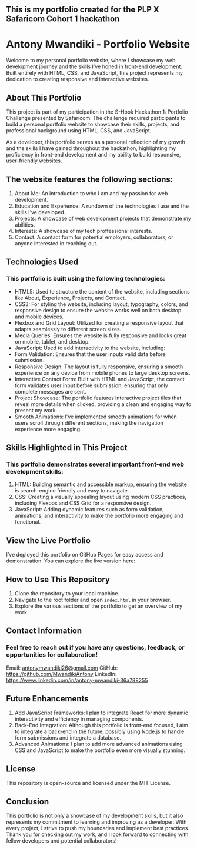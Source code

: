 ## This is my portfolio created for the PLP X Safaricom Cohort 1 hackathon

# Antony Mwandiki - Portfolio Website
Welcome to my personal portfolio website, where I showcase my web development journey and the skills I've honed in front-end development. Built entirely with HTML, CSS, and JavaScript, this project represents my dedication to creating responsive and interactive websites.

## About This Portfolio
This project is part of my participation in the S-Hook Hackathon 1: Portfolio Challenge presented by Safaricom. The challenge required participants to build a personal portfolio website to showcase their skills, projects, and professional background using HTML, CSS, and JavaScript.

As a developer, this portfolio serves as a personal reflection of my growth and the skills I have gained throughout the hackathon, highlighting my proficiency in front-end development and my ability to build responsive, user-friendly websites.

## The website features the following sections:

1. About Me: An introduction to who I am and my passion for web development.
2. Education and Experience: A rundown of the technologies I use and the skills I’ve developed.
3. Projects: A showcase of web development projects that demonstrate my abilities.
4. Interests: A showcase of my tech proffessional interests.
5. Contact: A contact form for potential employers, collaborators, or anyone interested in reaching out.

## Technologies Used
### This portfolio is built using the following technologies:

- HTML5: Used to structure the content of the website, including sections like About, Experience, Projects, and Contact.
- CSS3: For styling the website, including layout, typography, colors, and responsive design to ensure the website works well on both desktop and mobile devices.
- Flexbox and Grid Layout: Utilized for creating a responsive layout that adapts seamlessly to different screen sizes.
- Media Queries: Ensures the website is fully responsive and looks great on mobile, tablet, and desktop.
- JavaScript: Used to add interactivity to the website, including:
- Form Validation: Ensures that the user inputs valid data before submission.
- Responsive Design: The layout is fully responsive, ensuring a smooth experience on any device from mobile phones to large desktop screens.
- Interactive Contact Form: Built with HTML and JavaScript, the contact form validates user input before submission, ensuring that only complete messages are sent.
- Project Showcase: The portfolio features interactive project tiles that reveal more details when clicked, providing a clean and engaging way to present my work.
- Smooth Animations: I’ve implemented smooth animations for when users scroll through different sections, making the navigation experience more engaging.

## Skills Highlighted in This Project
### This portfolio demonstrates several important front-end web development skills:

1. HTML: Building semantic and accessible markup, ensuring the website is search-engine friendly and easy to navigate.
2. CSS: Creating a visually appealing layout using modern CSS practices, including Flexbox and CSS Grid for a responsive design.
3. JavaScript: Adding dynamic features such as form validation, animations, and interactivity to make the portfolio more engaging and functional.

## View the Live Portfolio
I’ve deployed this portfolio on GitHub Pages for easy access and demonstration. You can explore the live version here:

## How to Use This Repository

1. Clone the repository to your local machine.
2. Navigate to the root folder and open `index.html` in your browser.
3. Explore the various sections of the portfolio to get an overview of my work.


## Contact Information
### Feel free to reach out if you have any questions, feedback, or opportunities for collaboration!

Email: antonymwandiki26@gmail.com
GitHub: https://github.com/MwandikiAntony
LinkedIn: https://www.linkedin.com/in/antony-mwandiki-36a788255

## Future Enhancements
1. Add JavaScript Frameworks: I plan to integrate React for more dynamic interactivity and efficiency in managing components.
2. Back-End Integration: Although this portfolio is front-end focused, I aim to integrate a back-end in the future, possibly using Node.js to handle form submissions and integrate a database.
3. Advanced Animations: I plan to add more advanced animations using CSS and JavaScript to make the portfolio even more visually stunning.

## License
This repository is open-source and licensed under the MIT License.

## Conclusion
This portfolio is not only a showcase of my development skills, but it also represents my commitment to learning and improving as a developer. With every project, I strive to push my boundaries and implement best practices. Thank you for checking out my work, and I look forward to connecting with fellow developers and potential collaborators!

